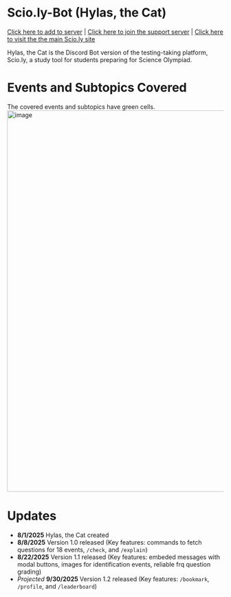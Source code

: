 # Scio.ly-Bot (Hylas, the Cat)
[Click here to add to server](https://tinyurl.com/hylasthecat) |
[Click here to join the support server](https://discord.gg/BG8aTQnc7k) |
[Click here to visit the the main Scio.ly site](https://scio.ly/)

Hylas, the Cat is the Discord Bot version of the testing-taking platform, Scio.ly, a study tool for students preparing for Science Olympiad.
# Events and Subtopics Covered
The covered events and subtopics have green cells.
<img width="1405" height="885" alt="image" src="https://github.com/user-attachments/assets/f41d8305-b7b3-4f6a-9f0a-42dabf15243c" />
# Updates
- **8/1/2025** Hylas, the Cat created
- **8/8/2025** Version 1.0 released (Key features: commands to fetch questions for 18 events, `/check`, and `/explain`)
- **8/22/2025** Version 1.1 released (Key features: embeded messages with modal buttons, images for identification events, reliable frq question grading)
- _Projected_ **9/30/2025** Version 1.2 released (Key features: `/bookmark`, `/profile`, and `/leaderboard`)
